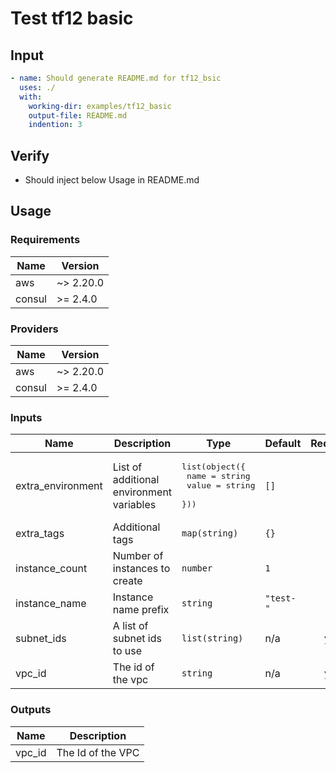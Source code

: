 # Test tf12 basic

## Input

```yaml
- name: Should generate README.md for tf12_bsic
  uses: ./
  with:
    working-dir: examples/tf12_basic
    output-file: README.md
    indention: 3
```

## Verify

- Should inject below Usage in README.md

## Usage

<!--- BEGIN_TF_DOCS --->
### Requirements

| Name | Version |
|------|---------|
| aws | ~> 2.20.0 |
| consul | >= 2.4.0 |

### Providers

| Name | Version |
|------|---------|
| aws | ~> 2.20.0 |
| consul | >= 2.4.0 |

### Inputs

| Name | Description | Type | Default | Required |
|------|-------------|------|---------|:--------:|
| extra\_environment | List of additional environment variables | <pre>list(object({<br>    name  = string<br>    value = string<br>  }))</pre> | `[]` | no |
| extra\_tags | Additional tags | `map(string)` | `{}` | no |
| instance\_count | Number of instances to create | `number` | `1` | no |
| instance\_name | Instance name prefix | `string` | `"test-"` | no |
| subnet\_ids | A list of subnet ids to use | `list(string)` | n/a | yes |
| vpc\_id | The id of the vpc | `string` | n/a | yes |

### Outputs

| Name | Description |
|------|-------------|
| vpc\_id | The Id of the VPC |

<!--- END_TF_DOCS --->

